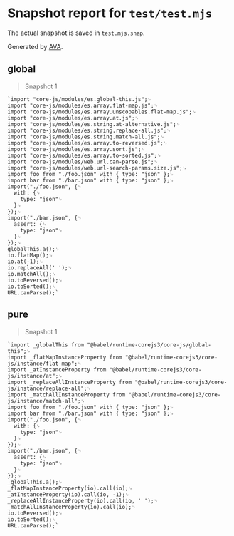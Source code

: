# Snapshot report for `test/test.mjs`

The actual snapshot is saved in `test.mjs.snap`.

Generated by [AVA](https://avajs.dev).

## global

> Snapshot 1

    `import "core-js/modules/es.global-this.js";␊
    import "core-js/modules/es.array.flat-map.js";␊
    import "core-js/modules/es.array.unscopables.flat-map.js";␊
    import "core-js/modules/es.array.at.js";␊
    import "core-js/modules/es.string.at-alternative.js";␊
    import "core-js/modules/es.string.replace-all.js";␊
    import "core-js/modules/es.string.match-all.js";␊
    import "core-js/modules/es.array.to-reversed.js";␊
    import "core-js/modules/es.array.sort.js";␊
    import "core-js/modules/es.array.to-sorted.js";␊
    import "core-js/modules/web.url.can-parse.js";␊
    import "core-js/modules/web.url-search-params.size.js";␊
    import foo from "./foo.json" with { type: "json" };␊
    import bar from "./bar.json" with { type: "json" };␊
    import("./foo.json", {␊
      with: {␊
        type: "json"␊
      }␊
    });␊
    import("./bar.json", {␊
      assert: {␊
        type: "json"␊
      }␊
    });␊
    globalThis.a();␊
    io.flatMap();␊
    io.at(-1);␊
    io.replaceAll(' ');␊
    io.matchAll();␊
    io.toReversed();␊
    io.toSorted();␊
    URL.canParse();`

## pure

> Snapshot 1

    `import _globalThis from "@babel/runtime-corejs3/core-js/global-this";␊
    import _flatMapInstanceProperty from "@babel/runtime-corejs3/core-js/instance/flat-map";␊
    import _atInstanceProperty from "@babel/runtime-corejs3/core-js/instance/at";␊
    import _replaceAllInstanceProperty from "@babel/runtime-corejs3/core-js/instance/replace-all";␊
    import _matchAllInstanceProperty from "@babel/runtime-corejs3/core-js/instance/match-all";␊
    import foo from "./foo.json" with { type: "json" };␊
    import bar from "./bar.json" with { type: "json" };␊
    import("./foo.json", {␊
      with: {␊
        type: "json"␊
      }␊
    });␊
    import("./bar.json", {␊
      assert: {␊
        type: "json"␊
      }␊
    });␊
    _globalThis.a();␊
    _flatMapInstanceProperty(io).call(io);␊
    _atInstanceProperty(io).call(io, -1);␊
    _replaceAllInstanceProperty(io).call(io, ' ');␊
    _matchAllInstanceProperty(io).call(io);␊
    io.toReversed();␊
    io.toSorted();␊
    URL.canParse();`
